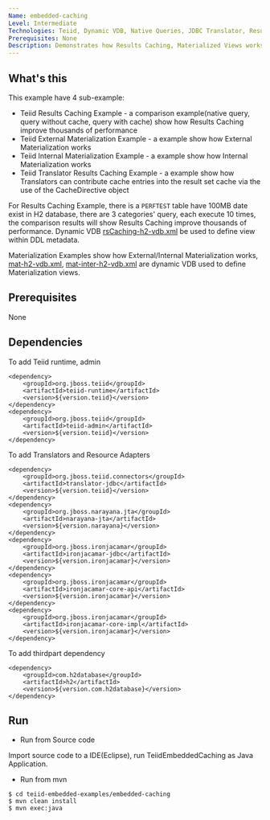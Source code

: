 ```yaml
---
Name: embedded-caching 
Level: Intermediate
Technologies: Teiid, Dynamic VDB, Native Queries, JDBC Translator, Results Caching, Materialized Views, Translator Results Caching 
Prerequisites: None
Description: Demonstrates how Results Caching, Materialized Views works in Teiid
---
```


## What's this

This example have 4 sub-example:

* Teiid Results Caching Example - a comparison example(native query, query without cache, query with cache) show how Results Caching improve thousands of performance
* Teiid External Materialization Example - a example show how External Materialization works
* Teiid Internal Materialization Example - a example show how Internal Materialization works
* Teiid Translator Results Caching Example - a example show how Translators can contribute cache entries into the result set cache via the use of the CacheDirective object

For Results Caching Example, there is a `PERFTEST` table have 100MB date exist in H2 database, there are 3 categories' query, each execute 10 times, the comparison results will show Results Caching improve thousands of performance. Dynamic VDB [rsCaching-h2-vdb.xml](src/main/resources/rsCaching-h2-vdb.xml) be used to define view within DDL metadata.

Materialization Examples show how External/Internal Materialization works, [mat-h2-vdb.xml](src/main/resources/mat-h2-vdb.xml), [mat-inter-h2-vdb.xml](src/main/resources/mat-inter-h2-vdb.xml) are dynamic VDB used to define Materialization views. 

## Prerequisites

None

## Dependencies

To add Teiid runtime, admin

~~~
<dependency>
    <groupId>org.jboss.teiid</groupId>
    <artifactId>teiid-runtime</artifactId>
    <version>${version.teiid}</version>
</dependency>
<dependency>
    <groupId>org.jboss.teiid</groupId>
    <artifactId>teiid-admin</artifactId>
    <version>${version.teiid}</version>
</dependency>
~~~

To add Translators and Resource Adapters

~~~
<dependency>
    <groupId>org.jboss.teiid.connectors</groupId>
    <artifactId>translator-jdbc</artifactId>
    <version>${version.teiid}</version>
</dependency>
<dependency>
    <groupId>org.jboss.narayana.jta</groupId>
    <artifactId>narayana-jta</artifactId>
    <version>${version.narayana}</version>
</dependency>
<dependency>
    <groupId>org.jboss.ironjacamar</groupId>
    <artifactId>ironjacamar-jdbc</artifactId>
    <version>${version.ironjacamar}</version>
</dependency>
<dependency>
    <groupId>org.jboss.ironjacamar</groupId>
    <artifactId>ironjacamar-core-api</artifactId>
    <version>${version.ironjacamar}</version>
</dependency>
<dependency>
    <groupId>org.jboss.ironjacamar</groupId>
    <artifactId>ironjacamar-core-impl</artifactId>
    <version>${version.ironjacamar}</version>
</dependency>
~~~

To add thirdpart dependency

~~~
<dependency>
    <groupId>com.h2database</groupId>
    <artifactId>h2</artifactId>
    <version>${version.com.h2database}</version>
</dependency>
~~~

## Run

* Run from Source code

Import source code to a IDE(Eclipse), run TeiidEmbeddedCaching as Java Application.

* Run from mvn

~~~
$ cd teiid-embedded-examples/embedded-caching
$ mvn clean install
$ mvn exec:java
~~~

